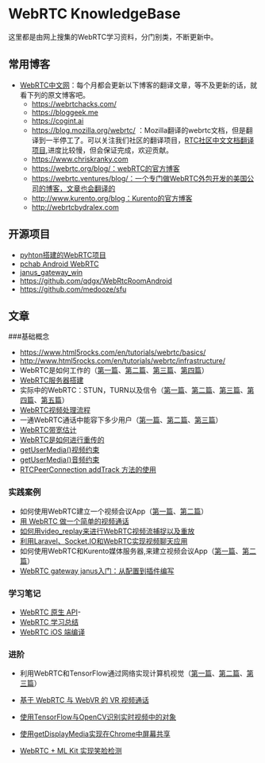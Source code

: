 # WebRTC KnowledgeBase
这里都是由网上搜集的WebRTC学习资料，分门别类，不断更新中。

## 常用博客
- [WebRTC中文网](http://webrtc.org.cn/)：每个月都会更新以下博客的翻译文章，等不及更新的话，就看下列的原文博客吧。
  - https://webrtchacks.com/
  - https://bloggeek.me
  - https://cogint.ai
  - https://blog.mozilla.org/webrtc/ ：Mozilla翻译的webrtc文档，但是翻译到一半停工了。可以关注我们社区的翻译项目，[RTC社区中文文档翻译项目](https://github.com/RTC-Developer/WebRTC-Documentation-in-Chinese),进度比较慢，但会保证完成，欢迎贡献。
  - https://www.chriskranky.com
  - https://webrtc.org/blog/：webRTC的官方博客
  - https://webrtc.ventures/blog/：一个专门做WebRTC外包开发的美国公司的博客，文章也会翻译的
  - http://www.kurento.org/blog：Kurento的官方博客
  - http://webrtcbydralex.com

## 开源项目
- [pyhton搭建的WebRTC项目](https://github.com/jlaine/aiortc)
- [pchab Android WebRTC](https://github.com/pchab/AndroidRTC)
- [janus_gateway_win](https://github.com/pcgpcgpcg/janus_gateway_win)
- https://github.com/qdgx/WebRtcRoomAndroid
- https://github.com/medooze/sfu

## 文章
###基础概念
- https://www.html5rocks.com/en/tutorials/webrtc/basics/
- http://www.html5rocks.com/en/tutorials/webrtc/infrastructure/
- WebRTC是如何工作的（[第一篇](http://webrtc.org.cn/how-webrtc-works-1/)、[第二篇](http://webrtc.org.cn/how-webrtc-works-2/)、[第三篇](http://webrtc.org.cn/how-webrtc-works-3/)、[第四篇](http://webrtc.org.cn/how-webrtc-works-4/)）
- [WebRTC服务器搭建](http://webrtc.org.cn/webrtc_server/)
- 实际中的WebRTC：STUN，TURN以及信令（[第一篇](http://webrtc.org.cn/real-world-webrtc-1/)、[第二篇](http://webrtc.org.cn/real-world-webrtc-2/)、[第三篇](http://webrtc.org.cn/real-world-webrtc-3/)、[第四篇](http://webrtc.org.cn/real-world-webrtc-4/)、[第五篇](http://webrtc.org.cn/real-world-webrtc-5/)）
- [WebRTC视频处理流程](http://webrtc.org.cn/video-process/)
- 一通WebRTC通话中能容下多少用户（[第一篇](http://webrtc.org.cn/user-number-in-webrtc-call-1/)、[第二篇](http://webrtc.org.cn/user-number-in-webrtc-call-2/)、[第三篇](http://webrtc.org.cn/user-number-in-webrtc-call-3/)）
- [WebRTC带宽估计](http://webrtc.org.cn/bandwidth-estimation/)
- [WebRTC是如何进行重传的](http://webrtc.org.cn/webrtc-retransmission/)
- [getUserMedia()视频约束](http://webrtc.org.cn/getusermedia-video-constraints/)
- [getUserMedia()音频约束](http://webrtc.org.cn/getusermedia-audio-constraints/)
- [RTCPeerConnection addTrack 方法的使用](http://webrtc.org.cn/20180813-webrtc-chrome/)

### 实践案例

- 如何使用WebRTC建立一个视频会议App（[第一篇](http://webrtc.org.cn/20180729-webrtc-nattraversal-signaling/)、[第二篇](http://webrtc.org.cn/20180729-webrtc-signaling-nattraversal/)）
- [用 WebRTC 做一个简单的视频通话](http://webrtc.org.cn/tutorial-simple-video-chat/)
- [如何用video_replay来进行WebRTC视频流捕捉以及重放](http://webrtc.org.cn/video_replay/)
- [利用Laravel、Socket.IO和WebRTC实现视频聊天应用](http://webrtc.org.cn/180308-webrtc-laravel-socket/)
- 如何使用WebRTC和Kurento媒体服务器,来建立视频会议App（[第一篇](http://webrtc.org.cn/20180817-webrtc-video-js/)、[第二篇](http://webrtc.org.cn/20180819-webrtc-js-vedio/)）
- [WebRTC gateway janus入门：从配置到插件编写](http://webrtc.org.cn/webrtc-janus-180426/)

### 学习笔记

- [WebRTC 原生 API](https://juejin.im/post/5c12022b5188257e2a7b4a4c)-
- [WebRTC 学习总结](https://juejin.im/post/5b3038ed6fb9a00e9d1b60cf)
- [WebRTC iOS 端编译](https://juejin.im/post/5c0f7c16f265da616d540880)

### 进阶

- 利用WebRTC和TensorFlow通过网络实现计算机视觉（[第一篇](http://webrtc.org.cn/cv1/)、[第二篇](http://webrtc.org.cn/cv2/)、[第三篇](http://webrtc.org.cn/cv3/)）

- [基于 WebRTC 与 WebVR 的 VR 视频通话](http://webrtc.org.cn/20180906-webrtc-javascript-html/)

- [使用TensorFlow与OpenCV识别实时视频中的对象](http://webrtc.org.cn/20180625-ml-tensorflow-opencv/)

- [使用getDisplayMedia实现在Chrome中屏幕共享](http://webrtc.org.cn/20180704-chrome-extension-getdisplaymedia-screencapture/)

- [WebRTC + ML Kit 实现笑脸检测](http://webrtc.org.cn/20180614-ml-kit-webrtc/)




